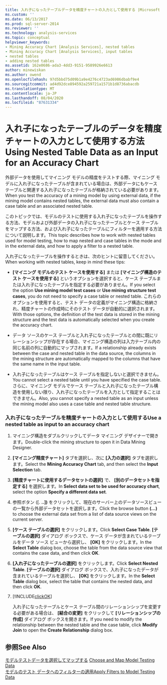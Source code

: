 ```yaml
---
title: 入れ子になったテーブルデータを精度チャートの入力として使用する |Microsoft Docs
ms.custom: ''
ms.date: 06/13/2017
ms.prod: sql-server-2014
ms.reviewer: ''
ms.technology: analysis-services
ms.topic: conceptual
helpviewer_keywords:
- Mining Accuracy Chart [Analysis Services], nested tables
- Mining Accuracy Chart [Analysis Services], input tables
- nested tables
- adding nested tables
ms.assetid: 162e0686-ada3-4dd3-9151-9589926e6613
author: minewiskan
ms.author: owend
ms.openlocfilehash: 97d5bbd75d09b1a9e4276c4723ad6986dbabf9e4
ms.sourcegitcommit: ad4d92dce894592a259721a1571b1d8736abacdb
ms.translationtype: MT
ms.contentlocale: ja-JP
ms.lasthandoff: 08/04/2020
ms.locfileid: "87631334"
---
```

# <a name="using-nested-table-data-as-an-input-for-an-accuracy-chart"></a><span data-ttu-id="402df-102">入れ子になったテーブルのデータを精度チャートの入力として使用する方法</span><span class="sxs-lookup"><span data-stu-id="402df-102">Using Nested Table Data as an Input for an Accuracy Chart</span></span>
  <span data-ttu-id="402df-103">外部データを使用してマイニング モデルの精度をテストする際、マイニング モデルに入れ子になったテーブルが含まれている場合は、外部データにもケース テーブルと関連する入れ子になったテーブルが格納されている必要があります。</span><span class="sxs-lookup"><span data-stu-id="402df-103">When you test the accuracy of a mining model by using external data, if the mining model contains nested tables, the external data must also contain a case table and an associated nested table.</span></span>  
  
 <span data-ttu-id="402df-104">このトピックでは、モデルのテストに使用する入れ子になったテーブルを操作する方法、モデルおよび外部データの入れ子になったテーブルとケース テーブルをマップする方法、および入れ子になったテーブルにフィルターを適用する方法について説明します。</span><span class="sxs-lookup"><span data-stu-id="402df-104">This topic describes how to work with nested tables used for model testing, how to map nested and case tables in the mode and in the external data, and how to apply a filter to a nested table.</span></span>  
  
 <span data-ttu-id="402df-105">入れ子になったテーブルを操作するときは、次のヒントに留意してください。</span><span class="sxs-lookup"><span data-stu-id="402df-105">When working with nested tables, keep in mind these tips:</span></span>  
  
-   <span data-ttu-id="402df-106">**[マイニング モデルのテスト ケースを使用する]** または **[マイニング構造のテスト ケースを使用する]** というオプションを選択すると、ケース テーブルまたは入れ子になったテーブルを指定する必要がありません。</span><span class="sxs-lookup"><span data-stu-id="402df-106">If you select the option **Use mining model test cases** or **Use mining structure test cases**, you do not need to specify a case table or nested table.</span></span> <span data-ttu-id="402df-107">これらのオプションを使用すると、テスト データの定義がマイニング構造に格納され、精度チャートの作成時にそのテスト データが自動的に選択されます。</span><span class="sxs-lookup"><span data-stu-id="402df-107">With those options, the definition of the test data is stored in the mining structure and the test data is automatically selected when you create the accuracy chart.</span></span>  
  
-   <span data-ttu-id="402df-108">データ ソースのケース テーブルと入れ子になったテーブルとの間に既にリレーションシップが存在する場合、マイニング構造の列は入力テーブル内の同じ名前の列に自動的にマップされます。</span><span class="sxs-lookup"><span data-stu-id="402df-108">If a relationship already exists between the case and nested table in the data source, the columns in the mining structure are automatically mapped to the columns that have the same name in the input table.</span></span>  
  
-   <span data-ttu-id="402df-109">入れ子になったテーブルはケース テーブルを指定しないと選択できません。</span><span class="sxs-lookup"><span data-stu-id="402df-109">You cannot select a nested table until you have specified the case table.</span></span> <span data-ttu-id="402df-110">さらに、マイニング モデルでケース テーブルと入れ子になったテーブル構造を使用しない限り、入れ子になったテーブルを入力として指定することはできません。</span><span class="sxs-lookup"><span data-stu-id="402df-110">Also, you cannot specify a nested table as an input unless the mining model also uses a case table and nested table structure.</span></span>  
  
### <a name="use-a-nested-table-as-input-to-an-accuracy-chart"></a><span data-ttu-id="402df-111">入れ子になったテーブルを精度チャートの入力として使用する</span><span class="sxs-lookup"><span data-stu-id="402df-111">Use a nested table as input to an accuracy chart</span></span>  
  
1.  <span data-ttu-id="402df-112">マイニング構造をダブルクリックしてデータ マイニング デザイナーで開きます。</span><span class="sxs-lookup"><span data-stu-id="402df-112">Double-click the mining structure to open it in Data Mining Designer.</span></span>  
  
2.  <span data-ttu-id="402df-113">**[マイニング精度チャート]** タブを選択し、次に **[入力の選択]** タブを選択します。</span><span class="sxs-lookup"><span data-stu-id="402df-113">Select the **Mining Accuracy Chart** tab, and then select the **Input Selection** tab.</span></span>  
  
3.  <span data-ttu-id="402df-114">**[精度チャートに使用するデータセットの選択]** で、 **[別のデータセットを指定する]** を選択します。</span><span class="sxs-lookup"><span data-stu-id="402df-114">In **Select data set to be used for accuracy chart**, select the option **Specify a different data set**.</span></span>  
  
4.  <span data-ttu-id="402df-115">参照ボタン ([. **..])** をクリックして、現在のサーバー上のデータソースビューの一覧から外部データセットを選択します。</span><span class="sxs-lookup"><span data-stu-id="402df-115">Click the browse button **(...)** to choose the external data set from a list of data source views on the current server.</span></span>  
  
5.  <span data-ttu-id="402df-116">**[ケース テーブルの選択]** をクリックします。</span><span class="sxs-lookup"><span data-stu-id="402df-116">Click **Select Case Table**.</span></span> <span data-ttu-id="402df-117">**[テーブルの選択]** ダイアログ ボックスで、ケース データが含まれているテーブルをデータ ソース ビューから選択し、 **[OK]** をクリックします。</span><span class="sxs-lookup"><span data-stu-id="402df-117">In the **Select Table** dialog box, choose the table from the data source view that contains the case data, and then click **OK**.</span></span>  
  
6.  <span data-ttu-id="402df-118">**[入れ子になったテーブルの選択]** をクリックします。</span><span class="sxs-lookup"><span data-stu-id="402df-118">Click **Select Nested Table**.</span></span> <span data-ttu-id="402df-119">**[テーブルの選択]** ダイアログ ボックスで、入れ子になったデータが含まれているテーブルを選択し、 **[OK]** をクリックします。</span><span class="sxs-lookup"><span data-stu-id="402df-119">In the **Select Table** dialog box, select the table that contains the nested data, and then click **OK**.</span></span>  
  
7.  [!INCLUDE[clickOK](../../includes/clickok-md.md)]  
  
     <span data-ttu-id="402df-120">入れ子になったテーブルとケース テーブル間のリレーションシップを変更する必要がある場合は、 **[結合の変更]** をクリックして **[リレーションシップの作成]** ダイアログ ボックスを開きます。</span><span class="sxs-lookup"><span data-stu-id="402df-120">If you need to modify the relationship between the nested table and the case table, click **Modify Join** to open the **Create Relationship** dialog box.</span></span>  
  
## <a name="see-also"></a><span data-ttu-id="402df-121">参照</span><span class="sxs-lookup"><span data-stu-id="402df-121">See Also</span></span>  
 <span data-ttu-id="402df-122">[モデルテストデータを選択してマップする](choose-and-map-model-testing-data.md) </span><span class="sxs-lookup"><span data-stu-id="402df-122">[Choose and Map Model Testing Data](choose-and-map-model-testing-data.md) </span></span>  
 [<span data-ttu-id="402df-123">モデルのテスト データへのフィルターの適用</span><span class="sxs-lookup"><span data-stu-id="402df-123">Apply Filters to Model Testing Data</span></span>](apply-filters-to-model-testing-data.md)  
  
  
